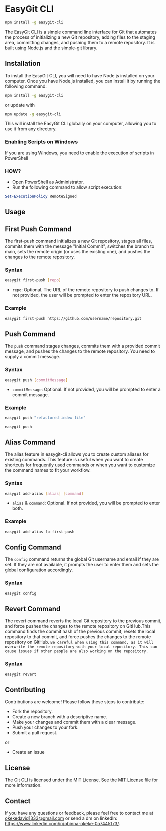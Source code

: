 # EasyGit CLI

```bash
npm install -g easygit-cli
```

The EasyGit CLI is a simple command line interface for Git that automates the process of initializing a new Git repository, adding files to the staging area, committing changes, and pushing them to a remote repository. It is built using Node.js and the simple-git library.

## Installation

To install the EasyGit CLI, you will need to have Node.js installed on your computer. Once you have Node.js installed, you can install it by running the following command:

```bash
npm install -g easygit-cli
```

or update with

```bash
npm update -g easygit-cli
```

This will install the EasyGit CLI globally on your computer, allowing you to use it from any directory.

### Enabling Scripts on Windows

If you are using Windows, you need to enable the execution of scripts in PowerShell

### HOW?

- Open PowerShell as Administrator.
- Run the following command to allow script execution:

```powershell
Set-ExecutionPolicy RemoteSigned
```

## Usage

## First Push Command

The first-push command initializes a new Git repository, stages all files, commits them with the message "Initial Commit", switches the branch to main, sets the remote origin (or uses the existing one), and pushes the changes to the remote repository.

### Syntax

```bash
easygit first-push [repo]
```

- `repo`: Optional. The URL of the remote repository to push changes to. If not provided, the user will be prompted to enter the repository URL.

### Example

```bash
easygit first-push https://github.com/username/repository.git
```

## Push Command

The `push` command stages changes, commits them with a provided commit message, and pushes the changes to the remote repository. You need to supply a commit message.

### Syntax

```bash
easygit push [commitMessage]
```

- `commitMessage`: Optional. If not provided, you will be prompted to enter a commit message.

### Example

```bash
easygit push "refactored index file"
```

```bash
easygit push
```

## Alias Command

The alias feature in easygit-cli allows you to create custom aliases for existing commands. This feature is useful when you want to create shortcuts for frequently used commands or when you want to customize the command names to fit your workflow.

### Syntax

```bash
easygit add-alias [alias] [command]
```

- `alias` & `command`: Optional. If not provided, you will be prompted to enter both.

### Example

```bash
easygit add-alias fp first-push
```

## Config Command

The `config` command returns the global Git username and email if they are set. If they are not available, it prompts the user to enter them and sets the global configuration accordingly.

### Syntax

```bash
easygit config
```

## Revert Command

The revert command reverts the local Git repository to the previous commit, and force pushes the changes to the remote repository on GitHub.This command finds the commit hash of the previous commit, resets the local repository to that commit, and force pushes the changes to the remote repository on GitHub. `Be careful when using this command, as it will overwrite the remote repository with your local repository. This can cause issues if other people are also working on the repository.`

### Syntax

```bash
easygit revert
```

## Contributing

Contributions are welcome! Please follow these steps to contribute:

- Fork the repository.
- Create a new branch with a descriptive name.
- Make your changes and commit them with a clear message.
- Push your changes to your fork.
- Submit a pull request.

or

- Create an issue

## License

The Git CLI is licensed under the MIT License. See the [MIT License](https://opensource.org/licenses/MIT "MIT License") file for more information.

## Contact

If you have any questions or feedback, please feel free to contact me at okekedavid1333@gmail.com or send a dm on linkedIn: https://www.linkedin.com/in/obinna-okeke-0a7445173/.
